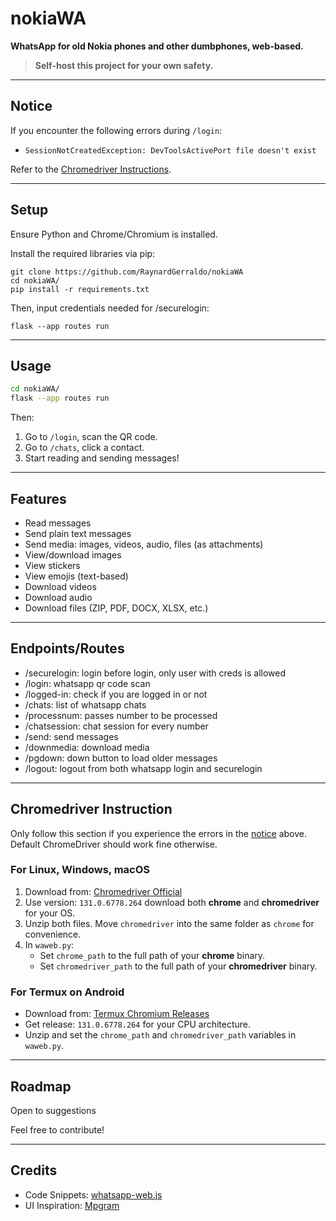 # nokiaWA

**WhatsApp for old Nokia phones and other dumbphones, web-based.**  
> **Self-host this project for your own safety.**

---

##  Notice

If you encounter the following errors during `/login`:

- `SessionNotCreatedException: DevToolsActivePort file doesn't exist`

Refer to the [Chromedriver Instructions](#chromedriver-instruction).

---

##  Setup

Ensure Python and Chrome/Chromium is installed.

Install the required libraries via pip:

```
git clone https://github.com/RaynardGerraldo/nokiaWA
cd nokiaWA/
pip install -r requirements.txt
```
Then, input credentials needed for /securelogin:
```
flask --app routes run
```

---

##  Usage

```bash
cd nokiaWA/
flask --app routes run
```

Then:

1. Go to `/login`, scan the QR code.
2. Go to `/chats`, click a contact.
3. Start reading and sending messages!

---

##  Features

-  Read messages
-  Send plain text messages
-  Send media: images, videos, audio, files (as attachments)
-  View/download images
-  View stickers
-  View emojis (text-based)
-  Download videos
-  Download audio
-  Download files (ZIP, PDF, DOCX, XLSX, etc.)

---


## Endpoints/Routes

- /securelogin: login before login, only user with creds is allowed
- /login: whatsapp qr code scan
- /logged-in: check if you are logged in or not
- /chats: list of whatsapp chats
- /processnum: passes number to be processed
- /chatsession: chat session for every number
- /send: send messages
- /downmedia: download media
- /pgdown: down button to load older messages
- /logout: logout from both whatsapp login and securelogin

---


##  Chromedriver Instruction

Only follow this section if you experience the errors in the [notice](#notice) above. Default ChromeDriver should work fine otherwise.

### For Linux, Windows, macOS

1. Download from: [Chromedriver Official](https://googlechromelabs.github.io/chrome-for-testing/#stable)
2. Use version: `131.0.6778.264` download both **chrome** and **chromedriver** for your OS.
3. Unzip both files. Move `chromedriver` into the same folder as `chrome` for convenience.
4. In `waweb.py`:
   - Set `chrome_path` to the full path of your **chrome** binary.
   - Set `chromedriver_path` to the full path of your **chromedriver** binary.

### For Termux on Android

- Download from: [Termux Chromium Releases](https://github.com/termux-user-repository/chromium-builder/releases/)
- Get release: `131.0.6778.264` for your CPU architecture.
- Unzip and set the `chrome_path` and `chromedriver_path` variables in `waweb.py`.

---

##  Roadmap

Open to suggestions

Feel free to contribute!

---

##  Credits

- Code Snippets: [whatsapp-web.js](https://github.com/pedroslopez/whatsapp-web.js/)
- UI Inspiration: [Mpgram](https://github.com/shinovon/mpgram-web)
